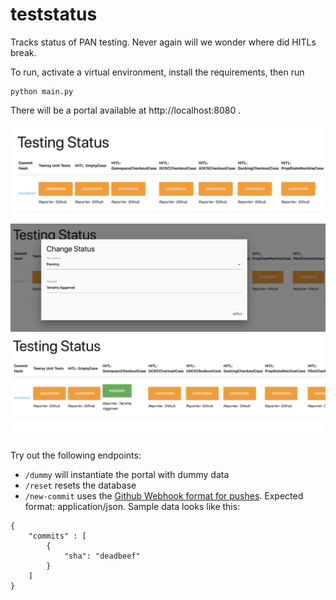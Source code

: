 # teststatus
Tracks status of PAN testing. Never again will we wonder where did HITLs break.

To run, activate a virtual environment, install the requirements, then run

    python main.py

There will be a portal available at http://localhost:8080 .

![](readme-images/pre-change.png)
![](readme-images/change-dialog.png)
![](readme-images/post-change.png)

Try out the following endpoints:

- `/dummy` will instantiate the portal with dummy data
- `/reset` resets the database
- `/new-commit` uses the [Github Webhook format for pushes](https://developer.github.com/v3/activity/events/types/#pushevent). Expected format: application/json. Sample data looks like this:

```
{
	"commits" : [
		{
			"sha": "deadbeef"
		}	
	]
}
```

